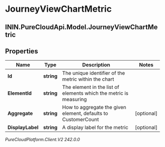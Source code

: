 # JourneyViewChartMetric

## ININ.PureCloudApi.Model.JourneyViewChartMetric

## Properties

|Name | Type | Description | Notes|
|------------ | ------------- | ------------- | -------------|
| **Id** | **string** | The unique identifier of the metric within the chart | |
| **ElementId** | **string** | The element in the list of elements which the metric is measuring | |
| **Aggregate** | **string** | How to aggregate the given element, defaults to CustomerCount | [optional] |
| **DisplayLabel** | **string** | A display label for the metric | [optional] |



_PureCloudPlatform.Client.V2 242.0.0_
